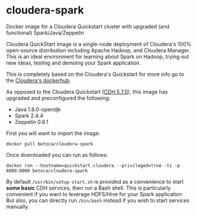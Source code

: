 # cloudera-spark
Docker image for a Cloudera Quickstart cluster with upgraded (and functional) Spark/Java/Zeppelin

Cloudera QuickStart image is a single-node deployment of Cloudera's 100% open-source distribution including Apache Hadoop, and Cloudera Manager. 
This is an ideal environment for learning about Spark on Hadoop, trying out new ideas, testing and demoing your Spark application.

This is completely based on the Cloudera's Quickstart for more info go to the [Cloudera's dockerhub](https://hub.docker.com/r/cloudera/quickstart).

As opposed to the Cloudera Quickstart ([CDH 5.7.0](https://docs.cloudera.com/documentation/enterprise/release-notes/topics/cdh_vd_cdh_package_tarball_57.html#concept_0vc_ddn_yk)), this image has upgraded and preconfigured the following:
* Java 1.8.0-opendjk
* Spark 2.4.4
* Zeppelin 0.8.1

First you will want to import the image:
```
docker pull betoca/cloudera-spark
```

Once downloaded you can run as follows:
```
docker run --hostname=quickstart.cloudera --privileged=true -ti -p 8080:8080 betoca/cloudera-spark
``` 

By default `/usr/bin/setup-start.sh` is provided as a convenience to start **some basic** CDH services, then run a Bash shell. 
This is particularly convenient if you want to leverage HDFS/Hive for your Spark application
But also, you can directly run `/bin/bash` instead if you wish to start services manually.

